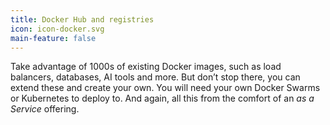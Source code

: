 ```yaml
---
title: Docker Hub and registries
icon: icon-docker.svg
main-feature: false
---
```


Take advantage of 1000s of existing Docker images, such as load balancers, databases, AI tools and more. But don’t stop there, you can extend these and create your own. You will need your own Docker Swarms or Kubernetes to deploy to. And again, all this from the comfort of an <em>as a Service</em> offering.</p>
